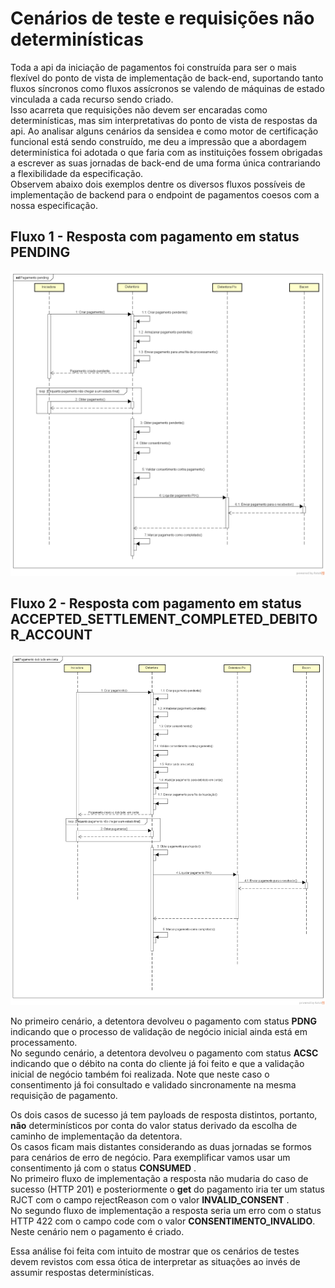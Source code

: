 # Cenários de teste e requisições não determinísticas

Toda a api da iniciação de pagamentos foi construída para ser o mais flexível do ponto de vista
de implementação de back-end, suportando tanto fluxos síncronos como fluxos assícronos se valendo de máquinas de estado vinculada a cada recurso sendo criado.  
Isso acarreta que requisições não devem ser encaradas como determinísticas, mas sim interpretativas do ponto de vista de respostas da api.
Ao analisar alguns cenários da sensidea e como motor de certificação funcional está sendo construído, me deu a impressão que a abordagem determinística foi adotada o que faria
com as instituições fossem obrigadas a escrever as suas jornadas de back-end de uma forma única contrariando a flexibilidade da especificação.  
Observem abaixo dois exemplos dentre os diversos fluxos possíveis de implementação de backend para o endpoint de pagamentos coesos com a nossa especificação.  

## Fluxo 1 - Resposta com pagamento em status PENDING

![Pagamento pendendete](pagamento-pendente.png)

## Fluxo 2 - Resposta com pagamento em status ACCEPTED_SETTLEMENT_COMPLETED_DEBITOR_ACCOUNT

![Pagamento debitado em conta](pagamento-debitado-em-conta.png)

No primeiro cenário, a detentora devolveu o pagamento com status **PDNG** indicando que o processo de validação de negócio inicial ainda está em processamento.  
No segundo cenário, a detentora devolveu o pagamento com status **ACSC** indicando que o débito na conta do cliente já foi feito e que a validação inicial de negócio também foi realizada. Note que neste caso o consentimento já foi consultado e validado sincronamente na mesma requisição de pagamento.  

Os dois casos de sucesso já tem payloads de resposta distintos, portanto, **não** determinísticos por conta do valor status derivado da escolha de caminho de implementação da detentora.  
Os casos ficam mais distantes considerando as duas jornadas se formos para cenários de erro de negócio. Para exemplificar vamos usar um consentimento já com o status **CONSUMED** .  
No primeiro fluxo de implementação a resposta não mudaria do caso de sucesso (HTTP 201) e posteriormente o **get** do pagamento iria ter um status RJCT com o campo rejectReason com o valor **INVALID_CONSENT** .  
No segundo fluxo de implementação a resposta seria um erro com o status HTTP 422 com o campo code com o valor **CONSENTIMENTO_INVALIDO**. Neste cenário nem o pagamento é criado.  

Essa análise foi feita com intuito de mostrar que os cenários de testes devem revistos com essa ótica de interpretar as situações ao invés de assumir respostas determinísticas.
